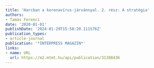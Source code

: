 ```yaml
---
title: 'Harcban a koronavírus-járvánnyal. 2. rész: A stratégia'
authors:
- Tamás Ferenci
date: '2020-01-01'
publishDate: '2024-01-29T15:58:20.111576Z'
publication_types:
- article-journal
publication: '*INTERPRESS MAGAZIN*'
links:
- name: URL
  url: https://m2.mtmt.hu/api/publication/31388436
---
```

